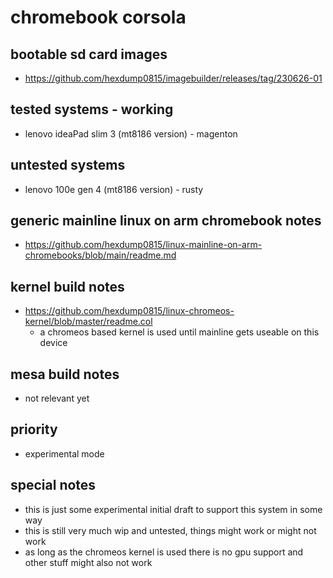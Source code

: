# chromebook corsola

## bootable sd card images

- https://github.com/hexdump0815/imagebuilder/releases/tag/230626-01

## tested systems - working

- lenovo ideaPad slim 3 (mt8186 version) - magenton

## untested systems

- lenovo 100e gen 4 (mt8186 version) - rusty

## generic mainline linux on arm chromebook notes

- https://github.com/hexdump0815/linux-mainline-on-arm-chromebooks/blob/main/readme.md

## kernel build notes

- https://github.com/hexdump0815/linux-chromeos-kernel/blob/master/readme.col
  - a chromeos based kernel is used until mainline gets useable on this device

## mesa build notes

- not relevant yet

## priority

- experimental mode

## special notes

- this is just some experimental initial draft to support this system in some way
- this is still very much wip and untested, things might work or might not work
- as long as the chromeos kernel is used there is no gpu support and other stuff might also not work
